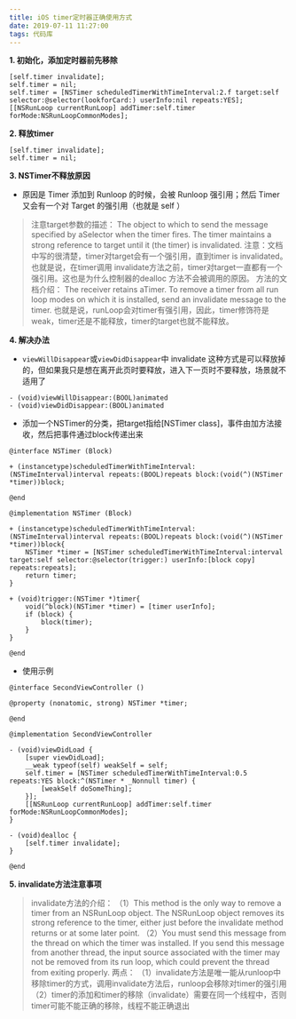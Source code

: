 ```yaml
---
title: iOS timer定时器正确使用方式
date: 2019-07-11 11:27:00
tags: 代码库
---
```


**1. 初始化，添加定时器前先移除**
```
[self.timer invalidate];
self.timer = nil;
self.timer = [NSTimer scheduledTimerWithTimeInterval:2.f target:self selector:@selector(lookforCard:) userInfo:nil repeats:YES];
[[NSRunLoop currentRunLoop] addTimer:self.timer forMode:NSRunLoopCommonModes];
```

**2. 释放timer**
```
[self.timer invalidate];
self.timer = nil;
```

**3. NSTimer不释放原因**
* 原因是 Timer 添加到 Runloop 的时候，会被 Runloop 强引用；然后 Timer 又会有一个对 Target 的强引用（也就是 self ）
> 注意target参数的描述：
The object to which to send the message specified by aSelector when the timer fires. The timer maintains a strong reference to target until it (the timer) is invalidated.
注意：文档中写的很清楚，timer对target会有一个强引用，直到timer is invalidated。也就是说，在timer调用 invalidate方法之前，timer对target一直都有一个强引用。这也是为什么控制器的dealloc 方法不会被调用的原因。
方法的文档介绍：
The receiver retains aTimer. To remove a timer from all run loop modes on which it is installed, send an invalidate message to the timer.
也就是说，runLoop会对timer有强引用，因此，timer修饰符是weak，timer还是不能释放，timer的target也就不能释放。

**4. 解决办法** 
* `viewWillDisappear`或`viewDidDisappear`中 invalidate
这种方式是可以释放掉的，但如果我只是想在离开此页时要释放，进入下一页时不要释放，场景就不适用了
```
- (void)viewWillDisappear:(BOOL)animated
- (void)viewDidDisappear:(BOOL)animated
```
* 添加一个NSTimer的分类，把target指给[NSTimer class]，事件由加方法接收，然后把事件通过block传递出来
```
@interface NSTimer (Block)

+ (instancetype)scheduledTimerWithTimeInterval:(NSTimeInterval)interval repeats:(BOOL)repeats block:(void(^)(NSTimer *timer))block;

@end

@implementation NSTimer (Block)

+ (instancetype)scheduledTimerWithTimeInterval:(NSTimeInterval)interval repeats:(BOOL)repeats block:(void(^)(NSTimer *timer))block{
    NSTimer *timer = [NSTimer scheduledTimerWithTimeInterval:interval target:self selector:@selector(trigger:) userInfo:[block copy] repeats:repeats];
    return timer;
}

+ (void)trigger:(NSTimer *)timer{
    void(^block)(NSTimer *timer) = [timer userInfo];
    if (block) {
        block(timer);
    }
}

@end
```
* 使用示例
```
@interface SecondViewController ()

@property (nonatomic, strong) NSTimer *timer;

@end

@implementation SecondViewController

- (void)viewDidLoad {
    [super viewDidLoad];
    __weak typeof(self) weakSelf = self;
    self.timer = [NSTimer scheduledTimerWithTimeInterval:0.5 repeats:YES block:^(NSTimer * _Nonnull timer) {
        [weakSelf doSomeThing];
    }];
    [[NSRunLoop currentRunLoop] addTimer:self.timer forMode:NSRunLoopCommonModes];
}

- (void)dealloc {
    [self.timer invalidate];
}

@end
```
**5. invalidate方法注意事项**
> invalidate方法的介绍：
（1）This method is the only way to remove a timer from an NSRunLoop object. The NSRunLoop object removes its strong reference to the timer, either just before the invalidate method returns or at some later point.
（2）You must send this message from the thread on which the timer was installed. If you send this message from another thread, the input source associated with the timer may not be removed from its run loop, which could prevent the thread from exiting properly.
两点：
（1）invalidate方法是唯一能从runloop中移除timer的方式，调用invalidate方法后，runloop会移除对timer的强引用
（2）timer的添加和timer的移除（invalidate）需要在同一个线程中，否则timer可能不能正确的移除，线程不能正确退出
